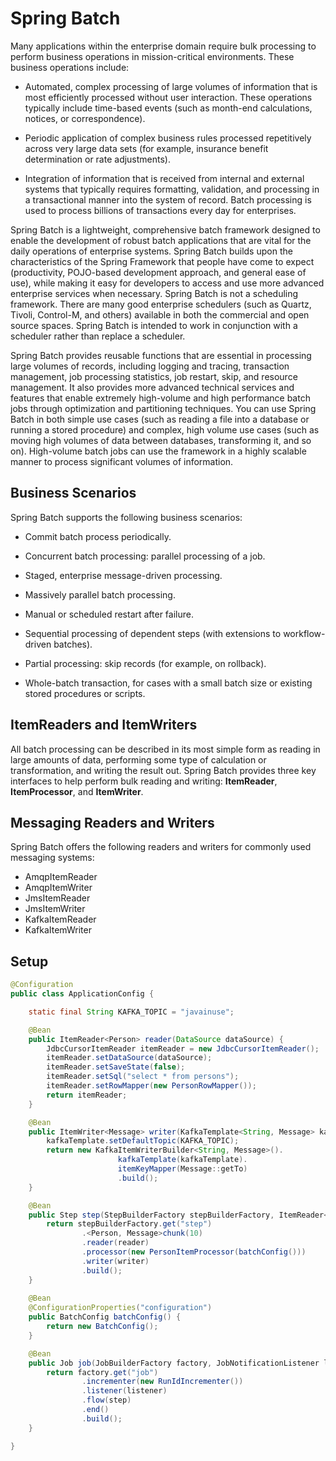 # Spring Batch

Many applications within the enterprise domain require bulk processing to perform business operations in mission-critical environments. These business operations include:

* Automated, complex processing of large volumes of information that is most efficiently processed without user interaction. These operations typically include time-based events (such as month-end calculations, notices, or correspondence).

* Periodic application of complex business rules processed repetitively across very large data sets (for example, insurance benefit determination or rate adjustments).

* Integration of information that is received from internal and external systems that typically requires formatting, validation, and processing in a transactional manner into the system of record. Batch processing is used to process billions of transactions every day for enterprises.

Spring Batch is a lightweight, comprehensive batch framework designed to enable the development of robust batch applications that are vital for the daily operations of enterprise systems. Spring Batch builds upon the characteristics of the Spring Framework that people have come to expect (productivity, POJO-based development approach, and general ease of use), while making it easy for developers to access and use more advanced enterprise services when necessary. Spring Batch is not a scheduling framework. There are many good enterprise schedulers (such as Quartz, Tivoli, Control-M, and others) available in both the commercial and open source spaces. Spring Batch is intended to work in conjunction with a scheduler rather than replace a scheduler.

Spring Batch provides reusable functions that are essential in processing large volumes of records, including logging and tracing, transaction management, job processing statistics, job restart, skip, and resource management. It also provides more advanced technical services and features that enable extremely high-volume and high performance batch jobs through optimization and partitioning techniques. You can use Spring Batch in both simple use cases (such as reading a file into a database or running a stored procedure) and complex, high volume use cases (such as moving high volumes of data between databases, transforming it, and so on). High-volume batch jobs can use the framework in a highly scalable manner to process significant volumes of information.

## Business Scenarios

Spring Batch supports the following business scenarios:

* Commit batch process periodically.

* Concurrent batch processing: parallel processing of a job.

* Staged, enterprise message-driven processing.

* Massively parallel batch processing.

* Manual or scheduled restart after failure.

* Sequential processing of dependent steps (with extensions to workflow-driven batches).

* Partial processing: skip records (for example, on rollback).

* Whole-batch transaction, for cases with a small batch size or existing stored procedures or scripts.

## ItemReaders and ItemWriters

All batch processing can be described in its most simple form as reading in large amounts of data, performing some type of calculation or transformation, and writing the result out. Spring Batch provides three key interfaces to help perform bulk reading and writing: **ItemReader**, **ItemProcessor**, and **ItemWriter**.

## Messaging Readers and Writers

Spring Batch offers the following readers and writers for commonly used messaging systems:

* AmqpItemReader
* AmqpItemWriter
* JmsItemReader
* JmsItemWriter
* KafkaItemReader
* KafkaItemWriter

## Setup
```java
@Configuration
public class ApplicationConfig {

    static final String KAFKA_TOPIC = "javainuse";

    @Bean
    public ItemReader<Person> reader(DataSource dataSource) {
        JdbcCursorItemReader itemReader = new JdbcCursorItemReader();
        itemReader.setDataSource(dataSource);
        itemReader.setSaveState(false);
        itemReader.setSql("select * from persons");
        itemReader.setRowMapper(new PersonRowMapper());
        return itemReader;
    }

    @Bean
    public ItemWriter<Message> writer(KafkaTemplate<String, Message> kafkaTemplate) {
        kafkaTemplate.setDefaultTopic(KAFKA_TOPIC);
        return new KafkaItemWriterBuilder<String, Message>().
                        kafkaTemplate(kafkaTemplate).
                        itemKeyMapper(Message::getTo)
                        .build();
    }

    @Bean
    public Step step(StepBuilderFactory stepBuilderFactory, ItemReader<Person> reader, ItemWriter<Message> writer) {
        return stepBuilderFactory.get("step")
                .<Person, Message>chunk(10)
                .reader(reader)
                .processor(new PersonItemProcessor(batchConfig()))
                .writer(writer)
                .build();
    }
        
    @Bean
    @ConfigurationProperties("configuration")
    public BatchConfig batchConfig() {
        return new BatchConfig();
    }

    @Bean
    public Job job(JobBuilderFactory factory, JobNotificationListener listener, Step step) {
        return factory.get("job")
                .incrementer(new RunIdIncrementer())
                .listener(listener)
                .flow(step)
                .end()
                .build();
    }

}
```
